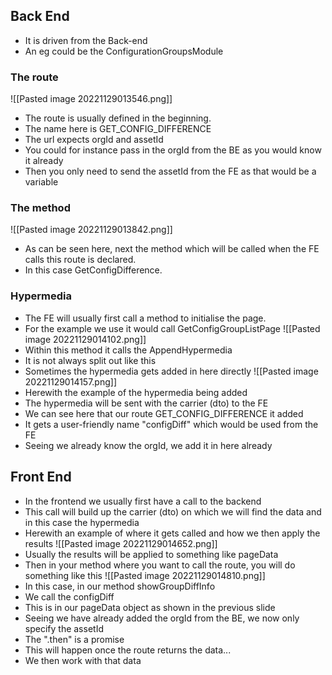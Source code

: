
## Back End

- It is driven from the Back-end
- An eg could be the ConfigurationGroupsModule

### The route

![[Pasted image 20221129013546.png]]
- The route is usually defined in the beginning.
- The name here is GET_CONFIG_DIFFERENCE
- The url expects orgId and assetId
- You could for instance pass in the orgId from the BE as you would know it already
- Then you only need to send the assetId from the FE as that would be a variable

### The method

![[Pasted image 20221129013842.png]]
- As can be seen here, next the method which will be called when the FE calls this route is declared.
- In this case GetConfigDifference.

### Hypermedia

- The FE will usually first call a method to initialise the page.
- For the example we use it would call GetConfigGroupListPage
![[Pasted image 20221129014102.png]]
- Within this method it calls the AppendHypermedia
- It is not always split out like this
- Sometimes the hypermedia gets added in here directly
![[Pasted image 20221129014157.png]]
- Herewith the example of the hypermedia being added
- The hypermedia will be sent with the carrier (dto) to the FE
- We can see here that our route GET_CONFIG_DIFFERENCE it added
- It gets a user-friendly name "configDiff" which would be used from the FE
- Seeing we already know the orgId, we add it in here already

## Front End

- In the frontend we usually first have a call to the backend
- This call will build up the carrier (dto) on which we will find the data and in this case the hypermedia
- Herewith an example of where it gets called and how we then apply the results
![[Pasted image 20221129014652.png]]
- Usually the results will be applied to something like pageData
- Then in your method where you want to call the route, you will do something like this
![[Pasted image 20221129014810.png]]
- In this case, in our method showGroupDiffInfo
- We call the configDiff
- This is in our pageData object as shown in the previous slide
- Seeing we have already added the orgId from the BE, we now only specify the assetId
- The ".then" is a promise
- This will happen once the route returns the data... 
- We then work with that data

